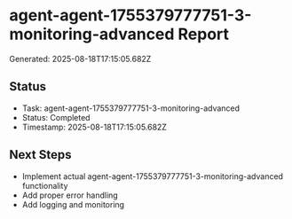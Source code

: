 # agent-agent-1755379777751-3-monitoring-advanced Report

Generated: 2025-08-18T17:15:05.682Z

## Status
- Task: agent-agent-1755379777751-3-monitoring-advanced
- Status: Completed
- Timestamp: 2025-08-18T17:15:05.682Z

## Next Steps
- Implement actual agent-agent-1755379777751-3-monitoring-advanced functionality
- Add proper error handling
- Add logging and monitoring
